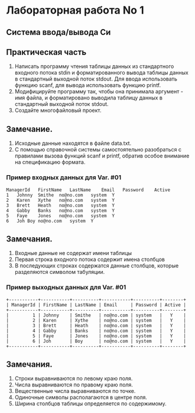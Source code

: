 # Лабораторная работа No 1
## Система ввода/вывода Си

## Практическая часть
1. Написать программу чтения таблицы данных из стандартного входного потока stdin и
форматированного вывода таблицы данных в стандартный выходной поток stdout.
Для ввода использовать функцию scanf, для вывода использовать функцию printf.
2. Модифицируйте программу так, чтобы она принимала аргумент - имя файла,
и форматировано выводила таблицу данных в стандартный выходной поток stdout.
3. Создайте многофайловый проект.

## Замечание.
1. Исходные данные находятся в файле data.txt.
2. С помощью справочной системы самостоятельно разобраться с правилами вызова функций scanf и printf,
обратив особое внимание на спецификацию формата.

### Пример входных данных для Var. #01
```
ManagerId	FirstName	LastName	Email	Password	Active
1	Johnny	Smithe	no@no.com	system	Y
2	Karen	Xythe	no@no.com	system	Y
3	Brett	Heath	no@no.com	system	Y
4	Gabby	Banks	no@no.com	system	Y
5	Faye	Jones	no@no.com	system	Y
6	Joh	Boy	no@no.com	system	Y
```

## Замечания.
1. Входные данные не содержат имени таблицы
2. Первая строка входного потока содержит имена столбцов
3. В последующих строках содержатся данные столбцов, которые разделяются символом табуляции.

### Пример выходных данных для Var. #01
```
+-----------+-----------+----------+-----------+----------+--------+
| ManagerId | FirstName | LastName | Email     | Password | Active |
+-----------+-----------+----------+-----------+----------+--------+
|         1 | Johnny    | Smithe   | no@no.com | system   |   Y    |
|         2 | Karen     | Xythe    | no@no.com | system   |   Y    |
|         3 | Brett     | Heath    | no@no.com | system   |   Y    |
|         4 | Gabby     | Banks    | no@no.com | system   |   Y    |
|         5 | Faye      | Jones    | no@no.com | system   |   Y    |
|         6 | Joh       | Boy      | no@no.com | system   |   Y    |
+-----------+-----------+----------+-----------+----------+--------+
```

## Замечания.
1. Строки выравниваются по левому краю поля.
2. Числа выравниваются по правому краю поля.
3. Вещественные числа выравниваются по точке.
4. Одиночные символы располагаются в центре поля.
5. Ширина столбцов таблицы определяется по содержимому.
